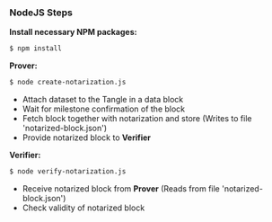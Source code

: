 ### NodeJS Steps
**Install necessary NPM packages:**
```sh
$ npm install
```

**Prover:**
```sh
$ node create-notarization.js
```
- Attach dataset to the Tangle in a data block
- Wait for milestone confirmation of the block
- Fetch block together with notarization and store (Writes to file 'notarized-block.json')
- Provide notarized block to **Verifier**

**Verifier:**
```sh
$ node verify-notarization.js
```
- Receive notarized block from **Prover** (Reads from file 'notarized-block.json')
- Check validity of notarized block
